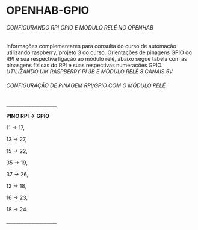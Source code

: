 # OPENHAB-GPIO
###### CONFIGURANDO RPI GPIO E MÓDULO RELÉ NO OPENHAB

Informações complementares para consulta do curso de automação utilizando raspberry, projeto 3 do curso. Orientações de pinagens GPIO do RPI e sua respectiva ligação ao módulo relé, abaixo segue tabela com as pinasgens fisicas do RPI e suas respectivas numerações GPIO.
*UTILIZANDO UM RASPBERRY PI 3B E MÓDULO RELÉ 8 CANAIS 5V*


###### CONFIGURAÇÃO DE PINAGEM RPI/GPIO COM O MÓDULO RELÉ
**____________________**

**PINO RPI	-> GPIO**

11   ->     17,

13   ->     27,

15   ->     22,

35   ->     19,

37   ->     26,

12   ->     18,

16   ->     23,

18   ->     24.

**____________________**

